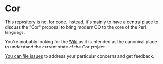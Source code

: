 # Cor

This repository is not for code. Instead, it's mainly to have a central place
to discuss the "Cor" proposal to bring modern OO to the core of the Perl
language. 

You're probably looking for the [Wiki](/Ovid/Cor/wiki) as it is intended as
the canonical place to understand the current state of the Cor project.

[You can file issues](/Ovid/Cor/issues) to address your particular concerns
and get feedback.
